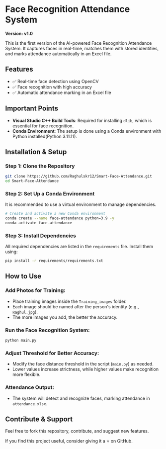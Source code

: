 # Face Recognition Attendance System

**Version: v1.0**

This is the first version of the AI-powered Face Recognition Attendance System. It captures faces in real-time, matches them with stored identities, and marks attendance automatically in an Excel file.

## Features  
- ✅ Real-time face detection using OpenCV  
- ✅ Face recognition with high accuracy  
- ✅ Automatic attendance marking in an Excel file  

## Important Points  
- **Visual Studio C++ Build Tools**: Required for installing `dlib`, which is essential for face recognition.  
- **Conda Environment**: The setup is done using a Conda environment with Python installed(Python 3.11.11).

## Installation & Setup

### Step 1: Clone the Repository
```bash
git clone https://github.com/Raghulskr12/Smart-Face-Attendance.git  
cd Smart-Face-Attendance  
```

### Step 2: Set Up a Conda Environment
It is recommended to use a virtual environment to manage dependencies.

```bash
# Create and activate a new Conda environment
conda create --name face-attendance python=3.9 -y  
conda activate face-attendance  
```

### Step 3: Install Dependencies
All required dependencies are listed in the `requirements` file. Install them using:

```bash
pip install -r requirements/requirements.txt  
```

## How to Use

### Add Photos for Training:
- Place training images inside the `Training_images` folder.
- Each image should be named after the person's identity (e.g., `Raghul.jpg`).
- The more images you add, the better the accuracy.

### Run the Face Recognition System:
```bash
python main.py
```

### Adjust Threshold for Better Accuracy:
- Modify the face distance threshold in the script (`main.py`) as needed.
- Lower values increase strictness, while higher values make recognition more flexible.

### Attendance Output:
- The system will detect and recognize faces, marking attendance in `attendance.xlsx`.

## Contribute & Support
Feel free to fork this repository, contribute, and suggest new features.

If you find this project useful, consider giving it a ⭐ on GitHub.

